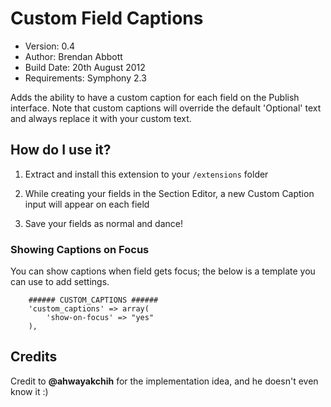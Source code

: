 # Custom Field Captions

* Version: 0.4
* Author: Brendan Abbott
* Build Date: 20th August 2012
* Requirements: Symphony 2.3

Adds the ability to have a custom caption for each field on the Publish interface. Note that custom captions will override the default 'Optional' text and always replace it with your custom text.

## How do I use it?

1. Extract and install this extension to your `/extensions` folder

2. While creating your fields in the Section Editor, a new Custom Caption input will appear on each field

3. Save your fields as normal and dance!

### Showing Captions on Focus

You can show captions when field gets focus; the below is a template you can use to add settings.

		###### CUSTOM_CAPTIONS ######
		'custom_captions' => array(
			'show-on-focus' => "yes"
		),

## Credits

Credit to **@ahwayakchih** for the implementation idea, and he doesn't even know it :)